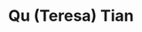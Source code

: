 ---
title: "Qu (Teresa) Tian"
presenter_id: qu_tian
permalink: /member_full_publications/qu_tian
layout: member_all_publications
---